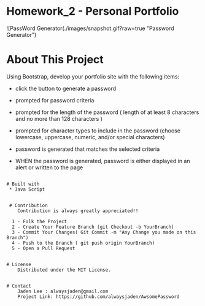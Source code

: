
# Homework_2 - Personal Portfolio

![PassWord Generator(./images/snapshot.gif?raw=true "Password Generator")

# About This Project

Using Bootstrap, develop your portfolio site with the following items:

   * click the button to generate a password

   * prompted for password criteria

   * prompted for the length of the password ( length of at least 8 characters and no more than 128 characters )

   * prompted for character types to include in the password (choose lowercase, uppercase, numeric, and/or special characters)

   * password is generated that matches the selected criteria
   * WHEN the password is generated, password is either displayed in an alert or written to the page
```

# Built with
 * Java Script


 # Contribution
    Contribution is always greatly appreciated!! 

  1 - Folk the Project
  2 - Create Your Feature Branch (git Checkout -b YourBranch)
  3 - Commit Your Changes( Git Commit -m "Any Change you made on this Branch")
  4 - Push to the Branch ( git push origin YourBranch)
  5 - Open a Pull Request 


# License 
    Distributed under the MIT License.


# Contact
    Jaden Lee : alwaysjaden@gmail.com
    Project Link: https://github.com/alwaysjaden/AwsomePassword




